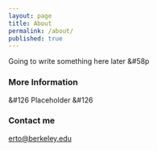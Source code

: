 ```yaml
---
layout: page
title: About
permalink: /about/
published: true
---
```


Going to write something here later &#58p

### More Information

&#126 Placeholder &#126

### Contact me

erto@berkeley.edu
